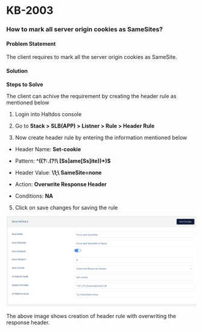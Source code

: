 # KB-2003

### **How to mark all server origin cookies as SameSites**?

#### **Problem Statement**

The client requires to mark all the server origin cookies as SameSite.

#### **Solution**

**Steps to Solve**

The client can achive the requirement by creating the header rule as mentioned below

1. Login into Haltdos console

2. Go to **Stack > SLB(APP) > Listner > Rule > Header Rule**

3. Now create header rule by entering the information mentioned below

 - Header Name: **Set-cookie**

 - Pattern: **^((?:.(?!\ [Ss]ame[Ss]ite))*)$**

 - Header Value: **\1;\ SameSite=none**

 - Action: **Overwrite Response Header**

 - Conditions: **NA**

5. Click on save changes for saving the rule 

![header](/img/adc/kb/adc4.1.png)

The above image shows creation of header rule with overwriting the response header.

